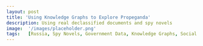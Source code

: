 ```yaml
---
layout: post
title: 'Using Knowledge Graphs to Explore Propeganda'
description: Using real declassified documents and spy novels 
image:  '/images/placeholder.png'
tags:   [Russia, Spy Novels, Government Data, Knowledge Graphs, Social Networks]
---
```

